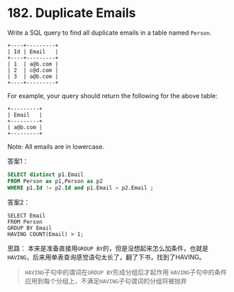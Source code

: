 # 182. Duplicate Emails
Write a SQL query to find all duplicate emails in a table named `Person`.
```
+----+---------+
| Id | Email   |
+----+---------+
| 1  | a@b.com |
| 2  | c@d.com |
| 3  | a@b.com |
+----+---------+
```
For example, your query should return the following for the above table:

```
+---------+
| Email   |
+---------+
| a@b.com |
+---------+
```
Note: All emails are in lowercase.

答案1：
```sql
SELECT distinct p1.Email 
FROM Person as p1,Person as p2 
WHERE p1.Id != p2.Id and p1.Email = p2.Email ;
```

答案2：
```
SELECT Email 
FROM Person 
GROUP BY Email 
HAVING COUNT(Email) > 1;
```

思路：
本来是准备直接用`GROUP BY`的，但是没想起来怎么加条件，也就是`HAVING`，后来用单表查询感觉语句太长了，翻了下书，找到了HAVING。
> `HAVING`子句中的谓词在`GROUP BY`形成分组后才起作用
> `HAVING`子句中的条件应用到每个分组上，不满足`HAVING`子句谓词的分组将被抛弃